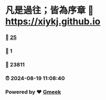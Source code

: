 # 凡是過往；皆為序章 :link: https://xiykj.github.io 
### :page_facing_up: [25](https://xiykj.github.io/tag.html) 
### :speech_balloon: 1 
### :hibiscus: 23811 
### :alarm_clock: 2024-08-19 11:08:40 
### Powered by :heart: [Gmeek](https://github.com/Meekdai/Gmeek)
